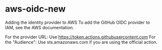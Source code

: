# aws-oidc-new

Adding the identity provider to AWS
To add the GitHub OIDC provider to IAM, see the AWS documentation.

For the provider URL: Use https://token.actions.githubusercontent.com
For the "Audience": Use sts.amazonaws.com if you are using the official action.
